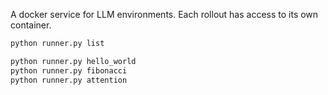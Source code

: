 A docker service for LLM environments. Each rollout has access to its own container.

```sh
python runner.py list

python runner.py hello_world
python runner.py fibonacci
python runner.py attention
```